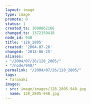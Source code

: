 ```yaml
---
layout: image
type: image
promote: 0
status: 1
created_ts: 1090862166
changed_ts: 1372159418
node_id: 948
title: '128_2805'
created: '2004-07-26'
changed: '2013-06-25'
aliases:
- "/2004/07/26/128_2805/"
- "/node/948/"
permalink: "/2004/07/26/128_2805/"
tags:
- Taranaki
images:
- src: image/images/128_2805-948.jpg
  name: 128_2805-948.jpg
---
```


